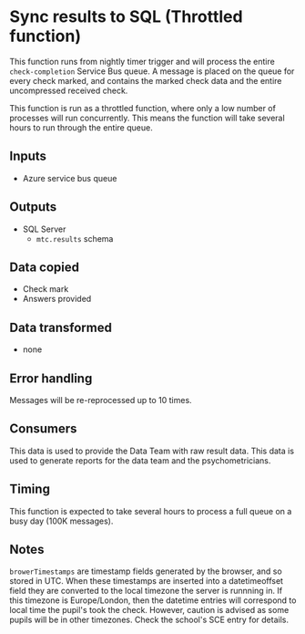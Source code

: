 # Sync results to SQL (Throttled function)

This function runs from nightly timer trigger and will process the entire `check-completion` Service Bus queue.  A message is placed on the queue for every check marked, and contains the marked check data and the entire uncompressed received check.

This function is run as a throttled function, where only a low number of  processes will run concurrently.  This means the function will take several hours to run through the entire queue. 

## Inputs

* Azure service bus queue

## Outputs

* SQL Server
    * `mtc.results` schema

## Data copied

* Check mark
* Answers provided

## Data transformed

* none

## Error handling

Messages will be re-reprocessed up to 10 times.

## Consumers

This data is used to provide the Data Team with raw result data.  This data is used to generate reports for the data team and the psychometricians.

## Timing

This function is expected to take several hours to process a full queue on a busy day (100K messages).

## Notes

`browerTimestamps` are timestamp fields generated by the browser, and so stored in UTC.  When these timestamps are inserted into a datetimeoffset field they are converted to the local timezone the server is runnning in.  If this timezone is Europe/London, then the datetime entries will correspond to local time the pupil's took the check.  However, caution is advised as some pupils will be in other timezones. Check the school's SCE entry for details.